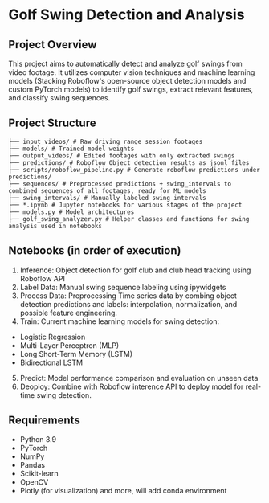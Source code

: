 # Golf Swing Detection and Analysis

## Project Overview
This project aims to automatically detect and analyze golf swings from video footage. It utilizes computer vision techniques and machine learning models (Stacking Roboflow's open-source object detection models and custom PyTorch models) to identify golf swings, extract relevant features, and classify swing sequences.

## Project Structure
```
├── input_videos/ # Raw driving range session footages
├── models/ # Trained model weights 
├── output_videos/ # Edited footages with only extracted swings
├── predictions/ # Roboflow Object detection results as jsonl files
├── scripts/roboflow_pipeline.py # Generate roboflow predictions under predictions/
├── sequences/ # Preprocessed predictions + swing_intervals to combined sequences of all footages, ready for ML models 
├── swing_intervals/ # Manually labeled swing intervals 
├── *.ipynb # Jupyter notebooks for various stages of the project 
├── models.py # Model architectures 
├── golf_swing_analyzer.py # Helper classes and functions for swing analysis used in notebooks
```

## Notebooks (in order of execution)
1. Inference: Object detection for golf club and club head tracking using Roboflow API
2. Label Data: Manual swing sequence labeling using ipywidgets
3. Process Data: Preprocessing Time series data by combing object detection predictions and labels: interpolation, normalization, and possible feature engineering.
4. Train: Current machine learning models for swing detection:
  - Logistic Regression
  - Multi-Layer Perceptron (MLP)
  - Long Short-Term Memory (LSTM)
  - Bidirectional LSTM
5. Predict: Model performance comparison and evaluation on unseen data
6. Deoploy: Combine with Roboflow interence API to deploy model for real-time swing detection.

## Requirements
- Python 3.9
- PyTorch
- NumPy
- Pandas
- Scikit-learn
- OpenCV
- Plotly (for visualization)
and more, will add conda environment

